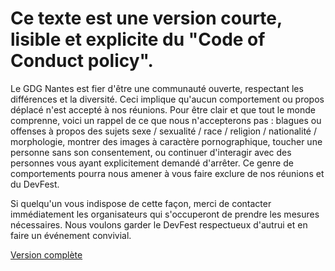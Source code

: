 # Ce texte est une version courte, lisible et explicite du "Code of Conduct policy".

Le GDG Nantes est fier d'être une communauté ouverte, respectant les différences et la diversité. Ceci implique qu'aucun comportement ou propos déplacé n'est accepté à nos réunions. Pour être clair et que tout le monde comprenne, voici un rappel de ce que nous n'accepterons pas : blagues ou offenses à propos des sujets sexe / sexualité / race / religion / nationalité / morphologie, montrer des images à caractère pornographique, toucher une personne sans son consentement, ou continuer d'interagir avec des personnes vous ayant explicitement demandé d'arrêter. Ce genre de comportements pourra nous amener à vous faire exclure de nos réunions et du DevFest.


Si quelqu'un vous indispose de cette façon, merci de contacter immédiatement les organisateurs qui s'occuperont de prendre les mesures nécessaires. Nous voulons garder le DevFest respectueux d'autrui et en faire un événement convivial.

[Version complète](http://meta.wikimedia.org/wiki/Don%27t_be_a_dick)